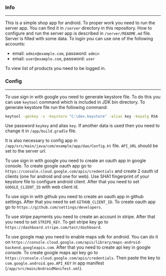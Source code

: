 ### Info

---

This is a simple shop app for android. To proper work you need to run the server app. You can find
it in `/server` directory in this repository. How to configure and run the server app is described
in `/server/README.md` file. Server is filled with some data. To login you can use one of the
following accounts:

- email: `admin@example.com`, password: `admin`
- email: `user@example.com`, password: `user`

To view list of products you need to be logged in.

### Config

---

To use sign in with google you need to generate keystore file. To do this you can use `keytool`
command which is included in JDK bin directory. To generate keystore file run the following command:

```bash
keytool -genkey -v -keystore "C:\dev.keystore" -alias key -keyalg RSA -keysize 2048 -validity 10000
```

Use password `keykey` and alias `key`. If another data is used then you need to change it in
`/app/build.gradle` file.

It is also necessary to config app in `/app/src/main/java/com/example/app/dao/Config.kt` file.
`API_URL` should be set to the server url.

To use sign in with google you need to create an oauth app in google console. To create google oauth
app go to `https://console.cloud.google.com/apis/credentials` and create 2 oauth id clients (one for
android and one for web). Use SHA1 fingerprint of your keystore file to configure android client.
After that you need to set `GOOGLE_CLIENT_ID` with web client id.

To use sign in with github you need to create an oauth app in github settings. After that you need
to set `GITHUB_CLIENT_ID`. To create oauth app go to `https://github.com/settings/developers`.

To use stripe payments you need to create an account in stripe. After that you need to set
`STRIPE_KEY`. To get stripe key go to `https://dashboard.stripe.com/test/dashboard`.

To use google map you need to enable maps sdk for android. You can do it on
`https://console.cloud.google.com/apis/library/maps-android-backend.googleapis.com`. After that you
need to create api key in google console. To create google maps api key go to
`https://console.cloud.google.com/apis/credentials`. Then paste the key to
`com.google.android.geo.API_KEY` in app manifest (`/app/src/main/AndroidManifest.xml`).
